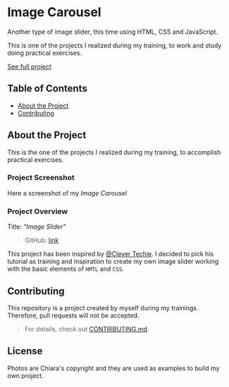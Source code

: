 # Image Carousel

Another type of image slider, this time using HTML, CSS and JavaScript.

This is one of the projects I realized during my training, to work and study doing practical exercises.

[See full project](https://albchia.github.io/Image-Carousel/)

## Table of Contents

- [About the Project](#About-the-Project)
- [Contributing](#Contributing)

## About the Project

This is the one of the projects I realized during my training, to accomplish practical exercises.

### Project Screenshot

Here a screenshot of my _Image Carousel_

  

### Project Overview

Title: _"Image Slider"_

> GitHub: [link](https://github.com/albchia/Image-Slider.git)

This project has been inspired by [@Clever Techie](https://www.youtube.com/channel/UC1WxZFhq56xs1oxXH-XveSQ). I decided to pick his tutorial as training and inspiration to create my own image slider working with the basic elements of `HMTL` and `CSS`.

## Contributing

This repository is a project created by myself during my trainings.
Therefore, pull requests will not be accepted.

> For details, check out [CONTRIBUTING.md](CONTRIBUTING.md).

## License

Photos are Chiara's copyright and they are used as examples to build my own project.
